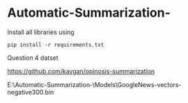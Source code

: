 # Automatic-Summarization-

Install all libraries  using 

`
pip install -r requirements.txt
`

Question 4 datset

https://github.com/kavgan/opinosis-summarization


E:\Automatic-Summarization-\Models\GoogleNews-vectors-negative300.bin
